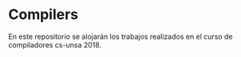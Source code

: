 # Compilers
En este repositorio se alojarán los trabajos realizados en el curso de compiladores cs-unsa 2018.
